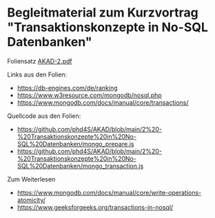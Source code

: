 # Begleitmaterial zum Kurzvortrag "Transaktionskonzepte in No-SQL Datenbanken"

Foliensatz [AKAD-2.pdf](https://github.com/phd4S/AKAD/blob/main/2%20-%20Transaktionskonzepte%20in%20No-SQL%20Datenbanken/AKAD-2.pdf)

Links aus den Folien:
- https://db-engines.com/de/ranking
- https://www.w3resource.com/mongodb/nosql.php
- https://www.mongodb.com/docs/manual/core/transactions/

Quellcode aus den Folien:
- https://github.com/phd4S/AKAD/blob/main/2%20-%20Transaktionskonzepte%20in%20No-SQL%20Datenbanken/mongo_prepare.js
- https://github.com/phd4S/AKAD/blob/main/2%20-%20Transaktionskonzepte%20in%20No-SQL%20Datenbanken/mongo_transaction.js

Zum Weiterlesen
- https://www.mongodb.com/docs/manual/core/write-operations-atomicity/
- https://www.geeksforgeeks.org/transactions-in-nosql/
